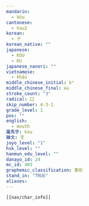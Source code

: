 ```yaml
---
mandarin:
  - kǒu
cantonese:
  - hau2
korean:
  - 구
korean_native: ""
japanese:
  - KOU
  - KU
japanese_nanori: ""
vietnamese:
  - khẩu
middle_chinese_initial: kʰ
middle_chinese_final: əu
stroke_count: "3"
radical: 口
skip_number: 4-3-1
grade_level: 1
pos: ""
english:
  - mouth
羅馬字: kou
韓文: 콧
joyo_level: "1"
hsk_level: ""
hanmun_edu_level: ""
danayo_id: 24
mc_id: 403
graphemic_classification: 象形
stand_in: "TRUE"
aliases:
---
```

```meta-bind-embed
[[nav/char_info]]
```
